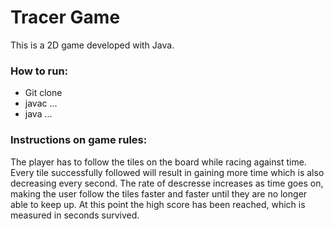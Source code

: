 # Tracer Game

This is a 2D game developed with Java.

### How to run:
- Git clone
- javac ...
- java ...

### Instructions on game rules: 
The player has to follow the tiles on the board while racing against time. Every tile successfully followed will result in gaining more time which is also decreasing every second. The rate of descresse increases as time goes on, making the user follow the tiles faster and faster until they are no longer able to keep up. At this point the high score has been reached, which is measured in seconds survived.
